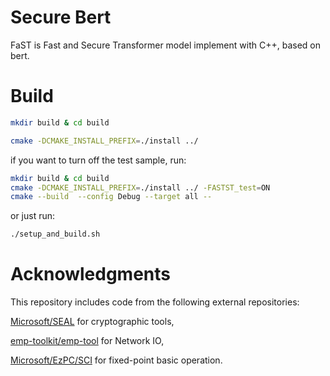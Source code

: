 #  Secure Bert

FaST is Fast and Secure Transformer model implement with C++, based on bert.

# Build
```bash
mkdir build & cd build

cmake -DCMAKE_INSTALL_PREFIX=./install ../
```


if you want to turn off the test sample, run:

```bash
mkdir build & cd build
cmake -DCMAKE_INSTALL_PREFIX=./install ../ -FASTST_test=ON
cmake --build  --config Debug --target all --
```

or just run:

```bash
./setup_and_build.sh
```


# Acknowledgments

This repository includes code from the following external repositories:

[Microsoft/SEAL](https://github.com/microsoft/SEAL) for cryptographic tools,

[emp-toolkit/emp-tool](https://github.com/emp-toolkit/emp-tool) for Network IO,

[Microsoft/EzPC/SCI](https://github.com/Loki-chen/EzPC/tree/master/SCI) for fixed-point basic operation.